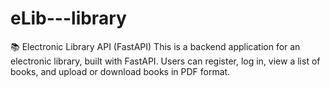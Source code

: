 # eLib---library
📚 Electronic Library API (FastAPI) This is a backend application for an electronic library, built with FastAPI. Users can register, log in, view a list of books, and upload or download books in PDF format.
